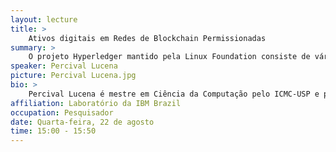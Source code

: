 ```yaml
---
layout: lecture
title: >
    Ativos digitais em Redes de Blockchain Permissionadas
summary: >
    O projeto Hyperledger mantido pela Linux Foundation consiste de vários tipos de blockchain permissionados que incluem projetos como o Fabric, Indy e o Sawtooth.  Blockchains Permissionados implementam  uma camada de controle de acesso onde Certification Authorities gerenciam a identidade dos membros que podem submter transações ou acessar as transações do Blockchain. Além do uso em sistemas de rastremento e workflows decadeias de siprimento, os blockchain perrmissionados possuem diversos casos de  uso  que  se incluem   carteiras de documentos digitais, prontuários médicos, registros de veiculos e sistemas de votação. Esta palestra apresenta alguns aspectos tecnicos dos projetos Hyperledger, incluindo a estrutrutura de rede e mecanismos de consensus do Hyperledger Fabric e estrutura de carteira do Hyperledger Indy bem como descrição de ferramentas e alguns exemplos de código.
speaker: Percival Lucena
picture: Percival Lucena.jpg
bio: >
    Percival Lucena é mestre em Ciência da Computação pelo ICMC-USP e pesquisador do Laboratório da IBM Brazil. Desde 2016 trabalha com aplicações de blockchain no agronegócio para rastreabilidade de commodities, produtos orgânicos e cafés especiais .  Trabalhou durante mais de uma década no  desenvolvimento de projetos de software ágeis de aplicativos móveis e web para diversas indústrias incluindo as áreas financeiras, produção de bens de consumo e telecomunicações.
affiliation: Laboratório da IBM Brazil
occupation: Pesquisador
date: Quarta-feira, 22 de agosto
time: 15:00 - 15:50
---
```

